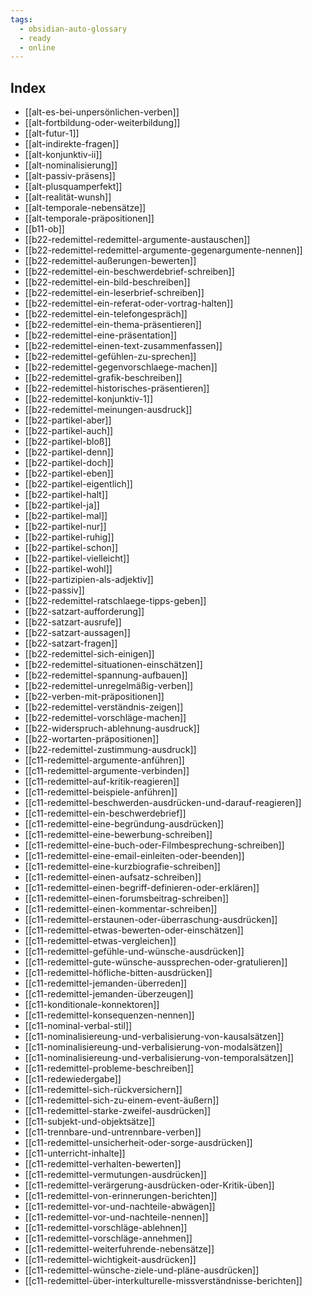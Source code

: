 ```yaml
---
tags:
  - obsidian-auto-glossary
  - ready
  - online
---
```

## Index
- [[alt-es-bei-unpersönlichen-verben]]
- [[alt-fortbildung-oder-weiterbildung]]
- [[alt-futur-1]]
- [[alt-indirekte-fragen]]
- [[alt-konjunktiv-ii]]
- [[alt-nominalisierung]]
- [[alt-passiv-präsens]]
- [[alt-plusquamperfekt]]
- [[alt-realität-wunsh]]
- [[alt-temporale-nebensätze]]
- [[alt-temporale-präpositionen]]
- [[b11-ob]]
- [[b22-redemittel-redemittel-argumente-austauschen]]
- [[b22-redemittel-redemittel-argumente-gegenargumente-nennen]]
- [[b22-redemittel-außerungen-bewerten]]
- [[b22-redemittel-ein-beschwerdebrief-schreiben]]
- [[b22-redemittel-ein-bild-beschreiben]]
- [[b22-redemittel-ein-leserbrief-schreiben]]
- [[b22-redemittel-ein-referat-oder-vortrag-halten]]
- [[b22-redemittel-ein-telefongespräch]]
- [[b22-redemittel-ein-thema-präsentieren]]
- [[b22-redemittel-eine-präsentation]]
- [[b22-redemittel-einen-text-zusammenfassen]]
- [[b22-redemittel-gefühlen-zu-sprechen]]
- [[b22-redemittel-gegenvorschlaege-machen]]
- [[b22-redemittel-grafik-beschreiben]]
- [[b22-redemittel-historisches-präsentieren]]
- [[b22-redemittel-konjunktiv-1]]
- [[b22-redemittel-meinungen-ausdruck]]
- [[b22-partikel-aber]]
- [[b22-partikel-auch]]
- [[b22-partikel-bloß]]
- [[b22-partikel-denn]]
- [[b22-partikel-doch]]
- [[b22-partikel-eben]]
- [[b22-partikel-eigentlich]]
- [[b22-partikel-halt]]
- [[b22-partikel-ja]]
- [[b22-partikel-mal]]
- [[b22-partikel-nur]]
- [[b22-partikel-ruhig]]
- [[b22-partikel-schon]]
- [[b22-partikel-vielleicht]]
- [[b22-partikel-wohl]]
- [[b22-partizipien-als-adjektiv]]
- [[b22-passiv]]
- [[b22-redemittel-ratschlaege-tipps-geben]]
- [[b22-satzart-aufforderung]]
- [[b22-satzart-ausrufe]]
- [[b22-satzart-aussagen]]
- [[b22-satzart-fragen]]
- [[b22-redemittel-sich-einigen]]
- [[b22-redemittel-situationen-einschätzen]]
- [[b22-redemittel-spannung-aufbauen]]
- [[b22-redemittel-unregelmäßig-verben]]
- [[b22-verben-mit-präpositionen]]
- [[b22-redemittel-verständnis-zeigen]]
- [[b22-redemittel-vorschläge-machen]]
- [[b22-widerspruch-ablehnung-ausdruck]]
- [[b22-wortarten-präpositionen]]
- [[b22-redemittel-zustimmung-ausdruck]]
- [[c11-redemittel-argumente-anführen]]
- [[c11-redemittel-argumente-verbinden]]
- [[c11-redemittel-auf-kritik-reagieren]]
- [[c11-redemittel-beispiele-anführen]]
- [[c11-redemittel-beschwerden-ausdrücken-und-darauf-reagieren]]
- [[c11-redemittel-ein-beschwerdebrief]]
- [[c11-redemittel-eine-begründung-ausdrücken]]
- [[c11-redemittel-eine-bewerbung-schreiben]]
- [[c11-redemittel-eine-buch-oder-Filmbesprechung-schreiben]]
- [[c11-redemittel-eine-email-einleiten-oder-beenden]]
- [[c11-redemittel-eine-kurzbiografie-schreiben]]
- [[c11-redemittel-einen-aufsatz-schreiben]]
- [[c11-redemittel-einen-begriff-definieren-oder-erklären]]
- [[c11-redemittel-einen-forumsbeitrag-schreiben]]
- [[c11-redemittel-einen-kommentar-schreiben]]
- [[c11-redemittel-erstaunen-oder-überraschung-ausdrücken]]
- [[c11-redemittel-etwas-bewerten-oder-einschätzen]]
- [[c11-redemittel-etwas-vergleichen]]
- [[c11-redemittel-gefühle-und-wünsche-ausdrücken]]
- [[c11-redemittel-gute-wünsche-aussprechen-oder-gratulieren]]
- [[c11-redemittel-höfliche-bitten-ausdrücken]]
- [[c11-redemittel-jemanden-überreden]]
- [[c11-redemittel-jemanden-überzeugen]]
- [[c11-konditionale-konnektoren]]
- [[c11-redemittel-konsequenzen-nennen]]
- [[c11-nominal-verbal-stil]]
- [[c11-nominalisiereung-und-verbalisierung-von-kausalsätzen]]
- [[c11-nominalisiereung-und-verbalisierung-von-modalsätzen]]
- [[c11-nominalisiereung-und-verbalisierung-von-temporalsätzen]]
- [[c11-redemittel-probleme-beschreiben]]
- [[c11-redewiedergabe]]
- [[c11-redemittel-sich-rückversichern]]
- [[c11-redemittel-sich-zu-einem-event-äußern]]
- [[c11-redemittel-starke-zweifel-ausdrücken]]
- [[c11-subjekt-und-objektsätze]]
- [[c11-trennbare-und-untrennbare-verben]]
- [[c11-redemittel-unsicherheit-oder-sorge-ausdrücken]]
- [[c11-unterricht-inhalte]]
- [[c11-redemittel-verhalten-bewerten]]
- [[c11-redemittel-vermutungen-ausdrücken]]
- [[c11-redemittel-verärgerung-ausdrücken-oder-Kritik-üben]]
- [[c11-redemittel-von-erinnerungen-berichten]]
- [[c11-redemittel-vor-und-nachteile-abwägen]]
- [[c11-redemittel-vor-und-nachteile-nennen]]
- [[c11-redemittel-vorschläge-ablehnen]]
- [[c11-redemittel-vorschläge-annehmen]]
- [[c11-redemittel-weiterfuhrende-nebensätze]]
- [[c11-redemittel-wichtigkeit-ausdrücken]]
- [[c11-redemittel-wünsche-ziele-und-pläne-ausdrücken]]
- [[c11-redemittel-über-interkulturelle-missverständnisse-berichten]]
